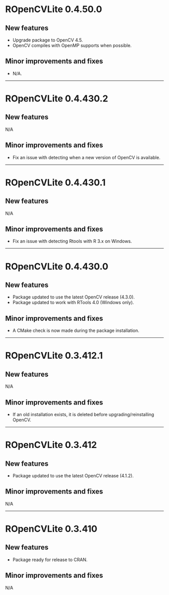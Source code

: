 # ROpenCVLite 0.4.50.0

## New features

* Upgrade package to OpenCV 4.5.
* OpenCV compiles  with OpenMP supports when possible. 

## Minor improvements and fixes

* N/A.

---

# ROpenCVLite 0.4.430.2

## New features

N/A

## Minor improvements and fixes

* Fix an issue with detecting when a new version of OpenCV is available.

---

# ROpenCVLite 0.4.430.1

## New features

N/A

## Minor improvements and fixes

* Fix an issue with detecting Rtools with R 3.x on Windows.

---

# ROpenCVLite 0.4.430.0

## New features

* Package updated to use the latest OpenCV release (4.3.0).
* Package updated to work with RTools 4.0 (Windows only).

## Minor improvements and fixes

* A CMake check is now made during the package installation.

---

# ROpenCVLite 0.3.412.1

## New features

N/A

## Minor improvements and fixes

* If an old installation exists, it is deleted before upgrading/reinstalling OpenCV. 

---

# ROpenCVLite 0.3.412

## New features

* Package updated to use the latest OpenCV release (4.1.2). 

## Minor improvements and fixes

N/A

---

# ROpenCVLite 0.3.410

## New features

* Package ready for release to CRAN. 

## Minor improvements and fixes

N/A